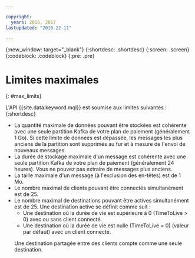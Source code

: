 ```yaml
---

copyright:
  years: 2015, 2017
lastupdated: "2016-22-11"

---
```


{:new_window: target="_blank"}
{:shortdesc: .shortdesc}
{:screen: .screen}
{:codeblock: .codeblock}
{:pre: .pre}

# Limites maximales
{: #max_limits}

L'API {{site.data.keyword.mql}} est soumise aux limites suivantes :
{:shortdesc}

* La quantité maximale de données pouvant être stockées est cohérente avec une seule partition Kafka de votre plan de paiement (généralement 1 Go). Si cette limite de données est dépassée, les messages les plus anciens de la partition sont supprimés au fur et à mesure de l'envoi de nouveaux messages.
* La durée de stockage maximale d'un message est cohérente avec une seule partition Kafka de votre plan de paiement (généralement 24 heures). Vous ne pouvez pas extraire de messages plus anciens.
* La taille maximale d'un message (à l'exclusion des en-têtes) est de 1 Mo.
* Le nombre maximal de clients pouvant être connectés simultanément est de 25.
* Le nombre maximal de destinations pouvant être actives simultanément est de 25. Une destination active se définit comme suit :
  - Une destination où la durée de vie est supérieure à 0 (TimeToLive > 0) avec ou sans client connecté.
  - Une destination où la durée de vie est nulle (TimeToLive = 0) (valeur par défaut) avec un client connecté. 
  <p>Une destination partagée entre des clients compte comme une seule destination.</p>
